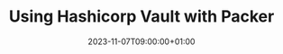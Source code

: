 ---
title: "Using Hashicorp Vault with Packer"
description: ""
date: 2023-11-07T09:00:00+01:00
image_cover: "/img/blog/2024/image-placeholder.png"
categories: ["DevOps"]
authors: ["Marcel Venema"] 
tags: ["Packer","Vault"]
draft: true
---